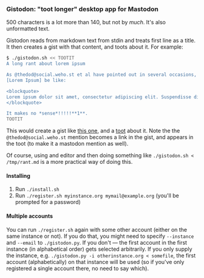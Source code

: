 ### Gistodon: "toot longer" desktop app for Mastodon

500 characters is a lot more than 140, but not by *much*.
It's also unformatted text.

Gistodon reads from markdown text from stdin and treats
first line as a title. It then creates a gist with that
content, and toots about it. For example:

```sh
$ ./gistodon.sh << TOOTIT
A long rant about lorem ipsum

As @thedod@social.weho.st et al have pointed out in several occasions,
[Lorem Ipsum] be like:

<blockquote>
Lorem ipsum dolor sit amet, consectetur adipiscing elit. Suspendisse dignissim et nisl id tristique. Lorem ipsum dolor sit amet, consectetur adipiscing elit. Pellentesque at nisi egestas, interdum nunc a, rutrum urna. Phasellus ultrices ligula sed pellentesque consectetur. Sed quis ligula tristique, laoreet lectus a, efficitur sem. Vivamus non leo vel eros vestibulum pellentesque. Donec sit amet sagittis purus. Pellentesque habitant morbi tristique senectus et netus et malesuada fames ac turpis egestas.
</blockquote>

It makes no *sense*!!!!!**1**.
TOOTIT
```

This would create a gist like [this one](https://gist.github.com/anonymous/1f9c26adb06d0f2d1a575ad174fddd27), and a [toot](https://social.weho.st/@thedod/913033) about it.
Note the the `@thedod@social.weho.st` mention becomes a link in the gist,
and appears in the toot (to make it a mastodon mention as well).

Of course, using and editor and then doing something like
`./gistodon.sh < /tmp/rant.md` is a more practical way of doing this.

#### Installing

1. Run `./install.sh`
2. Run `./register.sh myinstance.org mymail@example.org` (you'll be prompted for a password)

#### Multiple accounts

You can run `./register.sh` again with some other account
(either on the same instance or not).
If you do that, you might need to specify `--instance` and `--email` to
`./gistodon.py`. If you don't &mdash; the first account in the first instance
(in alphabetical order) gets selected arbitrarily. If you only supply the instance,
e.g. `./gistodon.py -i otherinstance.org < somefile`, the first account (alphabetically)
on that instance will be used (so if you've only registered a single account there,
no need to say which).

